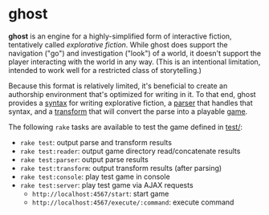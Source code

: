 ghost
=====

**ghost** is an engine for a highly-simplified form of interactive fiction, tentatively called *explorative fiction*. While ghost does support the navigation ("go") and investigation ("look") of a world, it doesn't support the player interacting with the world in any way. (This is an intentional limitation, intended to work well for a restricted class of storytelling.)

Because this format is relatively limited, it's beneficial to create an authorship environment that's optimized for writing in it. To that end, ghost provides a [syntax](test/game/_starting_zone.ghost) for writing explorative fiction, a [parser](lib/parser.rb) that handles that syntax, and a [transform](lib/transform.rb) that will convert the parse into a playable [game](lib/game.rb).

The following `rake` tasks are available to test the game defined in [test/](test):

- `rake test`: output parse and transform results
- `rake test:reader`: output game directory read/concatenate results
- `rake test:parser`: output parse results
- `rake test:transform`: output transform results (after parsing)
- `rake test:console`: play test game in console
- `rake test:server`: play test game via AJAX requests
  - `http://localhost:4567/start`: start game
  - `http://localhost:4567/execute/:command`: execute command
